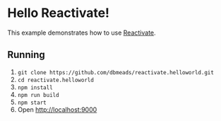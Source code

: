 # Hello Reactivate!

This example demonstrates how to use [Reactivate](https://www.npmjs.com/package/reactivate).

## Running

1. `git clone https://github.com/dbmeads/reactivate.helloworld.git`
2. `cd reactivate.helloworld`
3. `npm install`
4. `npm run build`
5. `npm start`
6. Open [http://localhost:9000](http://localhost:9000)